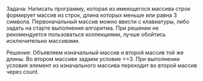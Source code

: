 Задача: Написать программу, которая из имеющегося массива строк формирует массив из строк, длина которых меньше или равна 3 символа. Первоначальный массив можно ввести с клавиатуры, либо задать на старте выполнения алгоритма. При решении не рекомендуется пользоваться коллекциями, лучше обойтись исключительно массивами.

Решение: Объявляем изначальный массив и второй массив той же длины. Во втором массиве задаем условие <=3. При выполнении условия элемент из изначального массива переходит во второй массив через count. 